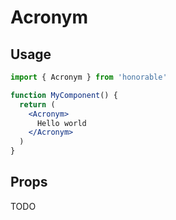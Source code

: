 # Acronym

## Usage

```jsx
import { Acronym } from 'honorable'

function MyComponent() {
  return (
    <Acronym>
      Hello world
    </Acronym>
  )
}
```

## Props

TODO
